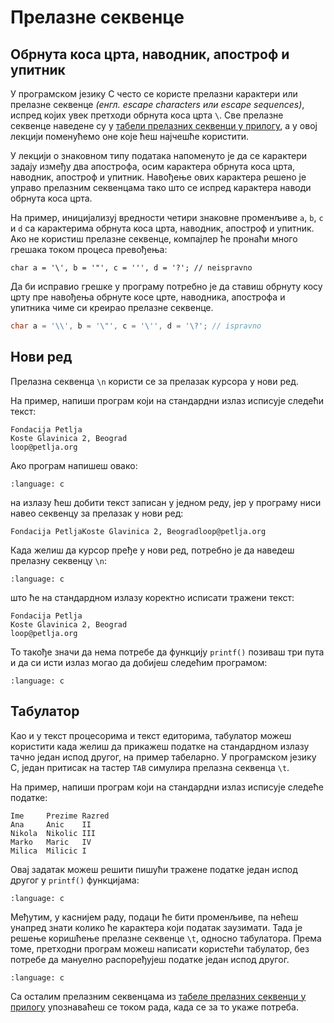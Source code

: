 # Прелазне секвенце

## Обрнута коса црта, наводник, апостроф и упитник

У програмском језику C често се користе прелазни карактери или прелазне
секвенце *(енгл. escape characters или escape sequences)*, испред којих увек
претходи обрнута коса црта `\`. Све прелазне секвенце наведене су у
[табели прелазних секвенци у прилогу](../prilozi/prelazne_sekvence.md), а у
овој лекцији поменућемо оне које ћеш најчешће користити.

У лекцији о знаковном типу података напоменуто је да се карактери задају између
два апострофа, осим карактера обрнута коса црта, наводник, апостроф и упитник.
Навођење ових карактера решено је управо прелазним секвенцама тако што се
испред карактера наводи обрнута коса црта.

На пример, иницијализуј вредности четири знаковне променљиве `a`, `b`, `c` и
`d` са карактерима обрнута коса црта, наводник, апостроф и упитник. Ако не
користиш прелазне секвенце, компајлер ће пронаћи много грешака током процеса
превођења:

```text
char a = '\', b = '"', c = ''', d = '?'; // neispravno
```

Да би исправио грешке у програму потребно је да ставиш обрнуту косу црту пре
навођења обрнуте косе црте, наводника, апострофа и упитника чиме си креирао
прелазне секвенце.

```c
char a = '\\', b = '\"', c = '\'', d = '\?'; // ispravno
```

## Нови ред

Прелазна секвенца `\n` користи се за прелазак курсора у нови ред.

На пример, напиши програм који на стандардни излаз исписује следећи текст:

```text
Fondacija Petlja
Koste Glavinica 2, Beograd
loop@petlja.org
```

Ако програм напишеш овако:

```{literalinclude} code/prelazna0.c
:language: c
```

на излазу ћеш добити текст записан у једном реду, јер у програму ниси навео
секвенцу за прелазак у нови ред:

```text
Fondacija PetljaKoste Glavinica 2, Beogradloop@petlja.org
```

Када желиш да курсор пређе у нови ред, потребно је да наведеш прелазну секвенцу
`\n`:

```{literalinclude} code/prelazna1.c
:language: c
```

што ће на стандардном излазу коректно исписати тражени текст:

```text
Fondacija Petlja
Koste Glavinica 2, Beograd
loop@petlja.org
```

То такође значи да нема потребе да функцију `printf()` позиваш три пута и да си
исти излаз могао да добијеш следећим програмом:

```{literalinclude} code/prelazna2.c
:language: c
```

## Табулатор

Као и у текст процесорима и текст едиторима, табулатор можеш користити када
желиш да прикажеш податке на стандардном излазу тачно један испод другог, на
пример табеларно. У програмском језику C, један притисак на тастер `TAB`
симулира прелазна секвенца `\t`.

На пример, напиши програм који на стандардни излаз исписује следећe податке:

```text
Ime     Prezime Razred
Ana     Anic    II
Nikola  Nikolic III
Marko   Maric   IV
Milica  Milicic I
```

Овај задатак можеш решити пишући тражене податке један испод другог у
`printf()` функцијама:

```{literalinclude} code/prelazna3.c
:language: c
```

Међутим, у каснијем раду, подаци ће бити променљиве, па нећеш унапред знати
колико ће карактера који податак заузимати. Тада је решење коришћење прелазне
секвенце `\t`, односно табулатора. Према томе, претходни програм можеш написати
користећи табулатор, без потребе да мануелно распоређујеш податке један испод
другог.

```{literalinclude} code/prelazna4.c
:language: c
```

Са осталим прелазним секвенцама из
[табеле прелазних секвенци у прилогу](../prilozi/prelazne_sekvence.md)
упознаваћеш се током рада, када се за то укаже потреба.
